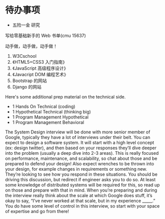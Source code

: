 # 待办事项


+ 五险一金 研究


写给零基础新手的 Web 书单(cmu 15637)

动手做，动手做，动手做！

1. W3Cschool
2. 《HTML5+CSS3 入门指南》
3. 《JavaScript 高级程序设计》
4. 《Javacript DOM 编程艺术》
5. Bootstrap 的网站
6. Django 的网站


Here's some additional prep material on the technical side.

+ 1 Hands On Technical (coding)
+ 1 Hypothetical Technical (thinking big)
+ 1 Program Management Hypothetical
+ 1 Program Management Behavioral


The System Design interview will be done with more senior member of Google, typically they have a lot of interviews under their belt. You can expect to design a software system. It will start with a high level concept (ex: design twitter), and then based on your responses they’ll dive deeper into the problem (usually a deep dive into 2-3 areas). This is really focused on performance, maintenance, and scalability, so chat about those and be prepared to defend your design! Also expect wrenches to be thrown into your design, for example changes in requirements or something new. They’re looking to see how you respond in these situations. You should be driving this discussion, but redirect if engineer asks you to do so. At least some knowledge of distributed systems will be required for this, so read up on those and prepare with that in mind. When you’re preparing and during the interview really think about the scale at which Google does stuff, it’s okay to say, “I’ve never worked at that scale, but in my experience _____.” You do have some level of control in this interview, so start with your space of expertise and go from there!

